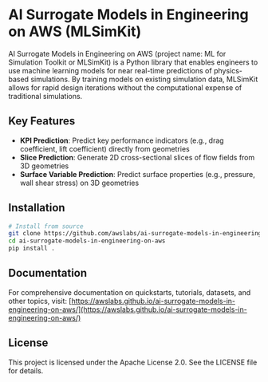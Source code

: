 # AI Surrogate Models in Engineering on AWS (MLSimKit)

AI Surrogate Models in Engineering on AWS (project name: ML for Simulation Toolkit or MLSimKit) is a Python library that enables engineers to use machine learning models for near real-time predictions of physics-based simulations. By training models on existing simulation data, MLSimKit allows for rapid design iterations without the computational expense of traditional simulations.

## Key Features

- **KPI Prediction**: Predict key performance indicators (e.g., drag coefficient, lift coefficient) directly from geometries
- **Slice Prediction**: Generate 2D cross-sectional slices of flow fields from 3D geometries
- **Surface Variable Prediction**: Predict surface properties (e.g., pressure, wall shear stress) on 3D geometries

## Installation

```bash
# Install from source
git clone https://github.com/awslabs/ai-surrogate-models-in-engineering-on-aws.git
cd ai-surrogate-models-in-engineering-on-aws
pip install .
```

## Documentation

For comprehensive documentation on quickstarts, tutorials, datasets, and other topics, visit:
[https://awslabs.github.io/ai-surrogate-models-in-engineering-on-aws/](https://awslabs.github.io/ai-surrogate-models-in-engineering-on-aws/)

## License

This project is licensed under the Apache License 2.0. See the LICENSE file for details.

